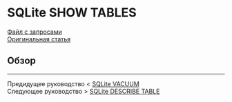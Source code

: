 # SQLite SHOW TABLES #########################

[Файл с запросами][querys]   
[Оригинальная статья][origin]

[querys]: ./querys.sql
[origin]: https://www.sqlitetutorial.net/sqlite-show-tables/

## Обзор ##############################

---------------------------------------

Предидущее руководство < [SQLite VACUUM][prev]  
Следующее руководство > [SQLite DESCRIBE TABLE][next]

[prev]: ../45_Vacuum/translate.md
[next]: ../47_DescribeTable/translate.md